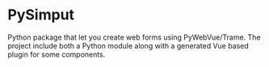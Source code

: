 # PySimput

Python package that let you create web forms using PyWebVue/Trame.
The project include both a Python module along with a generated Vue based plugin for some components.
